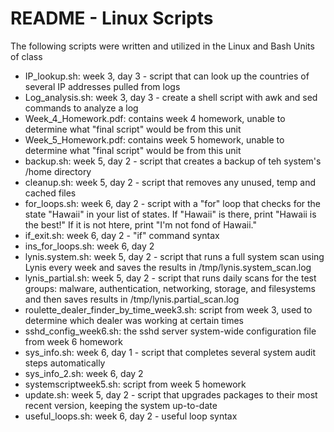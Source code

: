 # README - Linux Scripts

The following scripts were written and utilized in the Linux and Bash Units of class

- IP_lookup.sh: week 3, day 3 - script that can look up the countries of several IP addresses pulled from logs
- Log_analysis.sh: week 3, day 3 - create a shell script with awk and sed commands to analyze a log
- Week_4_Homework.pdf: contains week 4 homework, unable to determine what "final script" would be from this unit
- Week_5_Homework.pdf: contains week 5 homework, unable to determine what "final script" would be from this unit
- backup.sh: week 5, day 2 - script that creates a backup of teh system's /home directory
- cleanup.sh: week 5, day 2 - script that removes any unused, temp and cached files
- for_loops.sh: week 6, day 2 - script with a "for" loop that checks for the state "Hawaii" in your list of states. If "Hawaii" is there, print "Hawaii is the best!" If it is not htere, print "I'm not fond of Hawaii."
- if_exit.sh: week 6, day 2 - "if" command syntax
- ins_for_loops.sh: week 6, day 2
- lynis.system.sh: week 5, day 2 - script that runs a full system scan using Lynis every week and saves the results in /tmp/lynis.system_scan.log
- lynis_partial.sh: week 5, day 2 - script that runs daily scans for the test groups: malware, authentication, networking, storage, and filesystems and then saves results in /tmp/lynis.partial_scan.log
- roulette_dealer_finder_by_time_week3.sh: script from week 3, used to determine which dealer was working at certain times
- sshd_config_week6.sh: the sshd server system-wide configuration file from week 6 homework
- sys_info.sh: week 6, day 1 - script that completes several system audit steps automatically
- sys_info_2.sh: week 6, day 2 
- systemscriptweek5.sh: script from week 5 homework
- update.sh: week 5, day 2 - script that upgrades packages to their most recent version, keeping the system up-to-date
- useful_loops.sh: week 6, day 2 - useful loop syntax


